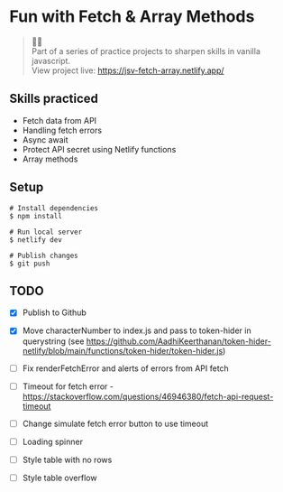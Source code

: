 # Fun with Fetch & Array Methods
> 🧑‍🏫  
> Part of a series of practice projects to sharpen skills in vanilla javascript.  
> View project live: https://jsv-fetch-array.netlify.app/

## Skills practiced
- Fetch data from API
- Handling fetch errors
- Async await
- Protect API secret using Netlify functions
- Array methods

## Setup
```
# Install dependencies
$ npm install

# Run local server
$ netlify dev

# Publish changes
$ git push
```

## TODO
- [x] Publish to Github
- [x] Move characterNumber to index.js and pass to token-hider in querystring (see https://github.com/AadhiKeerthanan/token-hider-netlify/blob/main/functions/token-hider/token-hider.js)
- [ ] Fix renderFetchError and alerts of errors from API fetch
- [ ] Timeout for fetch error - https://stackoverflow.com/questions/46946380/fetch-api-request-timeout
- [ ] Change simulate fetch error button to use timeout
- [ ] Loading spinner
- [ ] Style table with no rows
- [ ] Style table overflow


